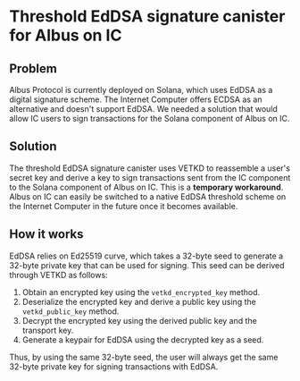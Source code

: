 # Threshold EdDSA signature canister for Albus on IC

## Problem

Albus Protocol is currently deployed on Solana, which uses EdDSA as a digital signature scheme. The Internet Computer offers ECDSA as an alternative and doesn't support EdDSA. We needed a solution that would allow IC users to sign transactions for the Solana component of Albus on IC.

## Solution

The threshold EdDSA signature canister uses VETKD to reassemble a user's secret key and derive a key to sign transactions sent from the IC component to the Solana component of Albus on IC. This is a **temporary workaround**. Albus on IC can easily be switched to a native EdDSA threshold scheme on the Internet Computer in the future once it becomes available.

## How it works

EdDSA relies on Ed25519 curve, which takes a 32-byte seed to generate a 32-byte private key that can be used for signing. This seed can be derived through VETKD as follows:

1. Obtain an encrypted key using the `vetkd_encrypted_key` method.
2. Deserialize the encrypted key and derive a public key using the `vetkd_public_key` method.
3. Decrypt the encrypted key using the derived public key and the transport key.
4. Generate a keypair for EdDSA using the decrypted key as a seed.

Thus, by using the same 32-byte seed, the user will always get the same 32-byte private key for signing transactions with EdDSA.
